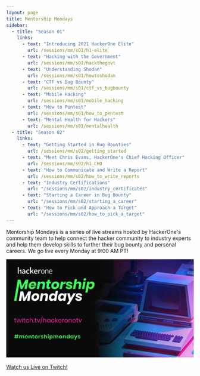 ```yaml
---
layout: page
title: Mentorship Mondays
sidebar:
  - title: "Season 01"
    links:
      - text: "Introducing 2021 HackerOne Elite"
        url: /sessions/mm/s01/h1-elite
      - text: "Hacking with the Government"
        url: /sessions/mm/s01/hackthegovt
      - text: "Understanding Shodan"
        url: /sessions/mm/s01/howtoshodan
      - text: "CTF vs Bug Bounty"
        url: /sessions/mm/s01/ctf_vs_bugbounty
      - text: "Mobile Hacking"
        url: /sessions/mm/s01/mobile_hacking
      - text: "How to Pentest"
        url: /sessions/mm/s01/how_to_pentest
      - text: "Mental Health for Hackers"
        url: /sessions/mm/s01/mentalhealth
  - title: "Season 02"
    links:
      - text: "Getting Started in Bug Bounties"
        url: /sessions/mm/s02/getting_started
      - text: "Meet Chris Evans, HackerOne's Chief Hacking Officer"
        url: /sessions/mm/s02/h1_CHO
      - text: "How to Communicate and Write a Report"
        url: /sessions/mm/s02/how_to_write_reports
      - text: "Industry Certifications"
        url: "/sessions/mm/s02/industry_certificates"
      - text: "Starting a Career in Bug Bounty"
        url: "/sessions/mm/s02/starting_a_career"        
      - text: "How to Pick and Approach a Target"
        url: "/sessions/mm/s02/how_to_pick_a_target"        
---
```


Mentorship Mondays is a series of live streams hosted by HackerOne's community team to help connect the hacker community to industry experts and help them develop skills to further their bug bounty and personal careers. We go live every Monday at 9:00 AM PT! 

![MentorshipMonday](../assets/mm/Announcement.png)


<a class="btn btn-primary" href="https://twitch.tv/HackerOneTV">
  Watch us Live on Twitch!
</a>
